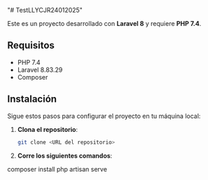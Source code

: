 "# TestLLYCJR24012025" 

Este es un proyecto desarrollado con **Laravel 8** y requiere **PHP 7.4**.

## Requisitos

- PHP 7.4
- Laravel 8.83.29
- Composer

## Instalación

Sigue estos pasos para configurar el proyecto en tu máquina local:

1. **Clona el repositorio**:
   ```bash
   git clone <URL del repositorio>

2. **Corre los siguientes comandos**:

composer install
php artisan serve


